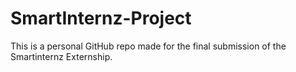 # SmartInternz-Project
This is a personal GitHub repo made for the final submission of the Smartinternz Externship.
